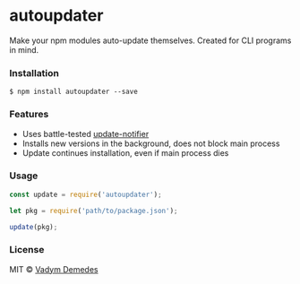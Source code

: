 # autoupdater

Make your npm modules auto-update themselves.
Created for CLI programs in mind.


### Installation

```
$ npm install autoupdater --save
```


### Features

- Uses battle-tested [update-notifier](https://npmjs.org/package/update-notifier)
- Installs new versions in the background, does not block main process
- Update continues installation, even if main process dies


### Usage

```js
const update = require('autoupdater');

let pkg = require('path/to/package.json');

update(pkg);
```


### License

MIT © [Vadym Demedes](http://vadimdemedes.com)
